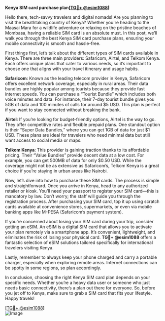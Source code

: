 **Kenya SIM card purchase plan[[TG💪+ @esim1088](https://t.me/s/esim1088)]**

Hello there, tech-savvy travelers and digital nomads! Are you planning to visit the breathtaking country of Kenya? Whether you're heading to the Maasai Mara for a wildlife adventure or relaxing on the pristine beaches of Mombasa, having a reliable SIM card is an absolute must. In this post, we’ll walk you through the best Kenya SIM card purchase plans, ensuring your mobile connectivity is smooth and hassle-free.

First things first, let’s talk about the different types of SIM cards available in Kenya. There are three main providers: Safaricom, Airtel, and Telkom Kenya. Each offers unique plans that cater to various needs, so it’s important to choose one that aligns with your travel itinerary and usage habits.

**Safaricom**: Known as the leading telecom provider in Kenya, Safaricom offers excellent network coverage, especially in rural areas. Their data bundles are highly popular among tourists because they provide fast internet speeds. You can purchase a “Tourist Bundle” which includes both voice minutes and data. For instance, their 7-day tourist bundle gives you 5GB of data and 100 minutes of calls for around $5 USD. This plan is perfect if you want to stay connected without breaking the bank.

**Airtel**: If you’re looking for budget-friendly options, Airtel is the way to go. They offer competitive rates and flexible prepaid plans. One standout option is their “Super Data Bundles,” where you can get 1GB of data for just $1 USD. These plans are ideal for travelers who need minimal data but still want access to social media or maps.

**Telkom Kenya**: This provider is gaining traction thanks to its affordable pricing. Their “Value Bundles” provide decent data at a low cost. For example, you can get 500MB of data for only $0.50 USD. While the coverage might not be as extensive as Safaricom’s, Telkom Kenya is a great choice if you’re staying in urban areas like Nairobi.

Now, let’s dive into how to purchase these SIM cards. The process is simple and straightforward. Once you arrive in Kenya, head to any authorized retailer or kiosk. You’ll need your passport to register your SIM card—this is mandatory by law. Don’t worry; the staff will guide you through the registration process. After purchasing your SIM card, top it up using scratch cards available at convenience stores, supermarkets, or even via mobile banking apps like M-PESA (Safaricom’s payment system).

If you’re concerned about losing your SIM card during your trip, consider getting an eSIM. An eSIM is a digital SIM card that allows you to activate your plan remotely via a smartphone app. It’s convenient, lightweight, and eliminates the risk of losing your physical card. **TG💪+ @esim1088** offers a fantastic selection of eSIM solutions tailored specifically for international travelers visiting Kenya.

Lastly, remember to always keep your phone charged and carry a portable charger, especially when exploring remote areas. Internet connections can be spotty in some regions, so plan accordingly.

In conclusion, choosing the right Kenya SIM card plan depends on your specific needs. Whether you’re a heavy data user or someone who just needs basic connectivity, there’s a plan out there for everyone. So, before you jet off to Kenya, make sure to grab a SIM card that fits your lifestyle. Happy travels!

[[TG💪+ @esim1088](https://t.me/s/esim1088)]  
![Image](https://i.postimg.cc/Y0z9fWf4/image.png)